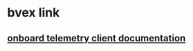 # bvex link

## [onboard telemetry client documentation](https://oliverdantzer.github.io/bvex-link)
